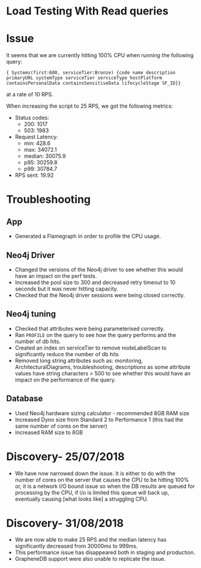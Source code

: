# Load Testing With Read queries

# Issue

It seems that we are currently hitting 100% CPU when running the following query:
```
{ Systems(first:600, serviceTier:Bronze) {code name description primaryURL systemType serviceTier serviceType hostPlatform containsPersonalData containsSensitiveData lifecycleStage SF_ID}}

```
 at a rate of 10 RPS.

When increasing the script to 25 RPS, we got the following metrics:
- Status codes:
  - 200: 1017
  - 503: 1983
- Request Latency:
  - min: 428.6
  - max: 34072.1
  - median: 30075.9
  - p95: 30259.8
  - p99: 30784.7
- RPS sent: 19.92

# Troubleshooting

## App
- Generated a Flamegraph in order to profile the CPU usage.

## Neo4j Driver
- Changed the versions of the Neo4j driver to see whether this would have an impact on the perf tests.
- Increased the pool size to 300 and decreased retry timeout to 10 seconds but it was never hitting capacity.
- Checked that the Neo4j driver sessions were being closed correctly.

## Neo4j tuning
- Checked that attributes were being parameterised correctly.
- Ran ```PROFILE``` on the query to see how the query performs and the number of db hits.
- Created an index on serviceTier to remove nodeLabelScan to significantly reduce the number of db hits
- Removed long string attributes such as: monitoring, ArchitecturalDiagrams, troubleshooting, descriptions as some attribute values have string characters > 500 to see whether this would have an impact on the performance of the query.

## Database
- Used Neo4j hardware sizing calculator - recommended 8GB RAM size
- Increased Dyno size from Standard 2 to Performance 1 (this had the same number of cores on the server)
- Increased RAM size to 8GB

# Discovery- 25/07/2018
- We have now narrowed down the issue. It is either to do with the number of cores on the server that causes the CPU to be hitting 100% or, it is a network I/O bound issue so when the DB results are queued for processing by the CPU, if i/o is limited this queue will back up, eventually causing [what looks like] a struggling CPU.

# Discovery- 31/08/2018
- We are now able to make 25 RPS and the median latency has significantly decreased from 30000ms to 999ms.
- This performance issue has disappeared both in staging and production.
- GrapheneDB support were also unable to replicate the issue.
